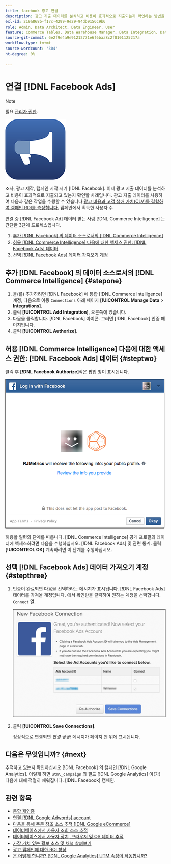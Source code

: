 ```yaml
---
title: facebook 광고 연결
description: 광고 지출 데이터를 분석하고 비용이 효과적으로 지출되는지 확인하는 방법을 알아봅니다.
exl-id: 219a868b-f17c-4299-9e29-94db9156c9b6
role: Admin, Data Architect, Data Engineer, User
feature: Commerce Tables, Data Warehouse Manager, Data Integration, Data Import/Export
source-git-commit: 6e2f9e4a9e91212771e6f6baa8c2f8101125217a
workflow-type: tm+mt
source-wordcount: '304'
ht-degree: 0%

---
```


# 연결 [!DNL Facebook Ads]

>[!NOTE]
>
>필요 [관리자 권한](../../../administrator/user-management/user-management.md).

![](../../../assets/facebook-ads-logo.png)

조사, 광고 제작, 캠페인 시작 시기 [!DNL Facebook]. 이제 광고 지출 데이터를 분석하고 비용이 효과적으로 지출되고 있는지 확인할 차례입니다. 광고 지출 데이터를 사용하여 다음과 같은 작업을 수행할 수 있습니다 [광고 비용과 고객 생애 가치(CLV)를 결합하여 캠페인 ROI를 측정합니다.](../../../data-analyst/analysis/roi-ad-camp.md) 캠페인에서 획득한 사용자 수

연결 중 [!DNL Facebook Ad] 데이터 받는 사람 [!DNL Commerce Intelligence] 는 간단한 3단계 프로세스입니다.

1. [추가 [!DNL Facebook] 의 데이터 소스로서의 [!DNL Commerce Intelligence]](#stepone)
1. [허용 [!DNL Commerce Intelligence] 다음에 대한 액세스 권한: [!DNL Facebook Ads] 데이터](#steptwo)
1. [선택 [!DNL Facebook Ads] 데이터 가져오기 계정](#stepthree)

## 추가 [!DNL Facebook] 의 데이터 소스로서의 [!DNL Commerce Intelligence] {#stepone}

1. 을(를) 추가하려면 [!DNL Facebook] 에 통합 [!DNL Commerce Intelligence]계정, 다음으로 이동 `Connections` 아래 페이지 **[!UICONTROL Manage Data** > **Integrations]**.
1. 클릭 **[!UICONTROL Add Integration]**, 오른쪽에 있습니다.
1. 다음을 클릭합니다. [!DNL Facebook] 아이콘. 그러면 [!DNL Facebook] 인증 페이지입니다.
1. 클릭 **[!UICONTROL Authorize]**.

## 허용 [!DNL Commerce Intelligence] 다음에 대한 액세스 권한: [!DNL Facebook Ads] 데이터 {#steptwo}

클릭 후 **[!DNL Facebook Authorize]**&#x200B;작은 팝업 창이 표시됩니다.

![](../../../assets/Facebook_Access_Popup.png)

허용할 일련의 단계를 따릅니다. [!DNL Commerce Intelligence] 공개 프로필의 데이터에 액세스하려면 다음을 수행하십시오. [!DNL Facebook Ads] 및 관련 통계. 클릭 **[!UICONTROL OK]** 계속하려면 이 단계를 수행하십시오.

## 선택 [!DNL Facebook Ads] 데이터 가져오기 계정 {#stepthree}

1. 인증이 완료되면 다음을 선택하라는 메시지가 표시됩니다. [!DNL Facebook Ads] 데이터를 가져올 계정입니다. 에서 확인란을 클릭하여 원하는 계정을 선택합니다. `Connect` 열.

   ![](../../../assets/Facebook_Ad_Accounts.png)

1. 클릭 **[!UICONTROL Save Connections]**.

   정상적으로 연결되면 *연결 성공!* 메시지가 페이지 맨 위에 표시됩니다.

## 다음은 무엇입니까? {#next}

추적하고 있는지 확인하십시오 [!DNL Facebook] 의 캠페인 [!DNL Google Analytics]. 이렇게 하면 `utm\_campaign` 의 필드 [!DNL Google Analytics] 이(가) 다음에 대해 적절히 채워집니다. [!DNL Facebook] 캠페인.

## 관련 항목

* [통합 재인증](https://experienceleague.adobe.com/docs/commerce-knowledge-base/kb/how-to/mbi-reauthenticating-integrations.html)
* [연결 [!DNL Google Adwords] account](../integrations/google-ecommerce.md)
* [다음을 통해 주문 참조 소스 추적 [!DNL Google eCommerce]](../integrations/google-ecommerce.md)
* [데이터베이스에서 사용자 조회 소스 추적](../../analysis/google-track-user-acq.md)
* [데이터베이스에서 사용자 장치, 브라우저 및 OS 데이터 추적](../../analysis/track-usr-dev-browser.md)
* [가장 가치 있는 확보 소스 및 채널 살펴보기](../../analysis/most-value-source-channel.md)
* [광고 캠페인에 대한 ROI 향상](../../analysis/roi-ad-camp.md)
* [은 어떻게 합니까? [!DNL Google Analytics] UTM 속성이 작동합니까?](../../analysis/utm-attributes.md)
